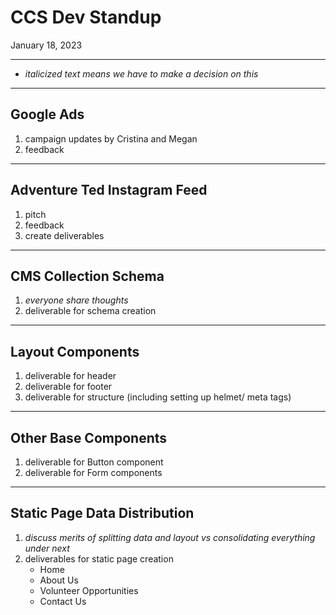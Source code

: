 # CCS Dev Standup

>

January 18, 2023

***

* _italicized text means we have to make a decision on this_

***

## Google Ads

1. campaign updates by Cristina and Megan
2. feedback

***

## Adventure Ted Instagram Feed

1. pitch
2. feedback
3. create deliverables

***

## CMS Collection Schema

1. _everyone share thoughts_
2. deliverable for schema creation

***

## Layout Components

1. deliverable for header
2. deliverable for footer
3. deliverable for structure (including setting up helmet/ meta tags)

***

## Other Base Components

1. deliverable for Button component
2. deliverable for Form components

***

## Static Page Data Distribution

1. _discuss merits of splitting data and layout vs consolidating everything under next_
2. deliverables for static page creation
   * Home
   * About Us
   * Volunteer Opportunities
   * Contact Us
